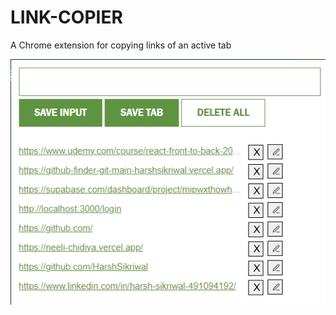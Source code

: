 # LINK-COPIER

A Chrome extension for copying links of an active tab

![Snippet of Link Copier](https://github.com/HarshSikriwal/LINK-COPIER/blob/main/assests/LinkCopier.png)
